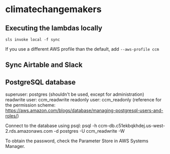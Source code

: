 # climatechangemakers

## Executing the lambdas locally

```
sls invoke local -f sync
```

If you use a different AWS profile than the default, add `--aws-profile ccm`

## Sync Airtable and Slack

## PostgreSQL database

superuser: postgres (shouldn't be used, except for administration)
readwrite user: ccm_readwrite
readonly user: ccm_readonly
(reference for the permission scheme: https://aws.amazon.com/blogs/database/managing-postgresql-users-and-roles/)

Connect to the database using psql:
psql -h ccm-db.c51ekbqkhdej.us-west-2.rds.amazonaws.com -d postgres -U ccm_readwrite -W

To obtain the password, check the Parameter Store in AWS Systems Manager.
